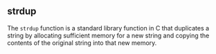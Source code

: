 ## strdup

The `strdup` function is a standard library function in C that duplicates a string by allocating sufficient memory for a new string and copying the contents of the original string into that new memory.
